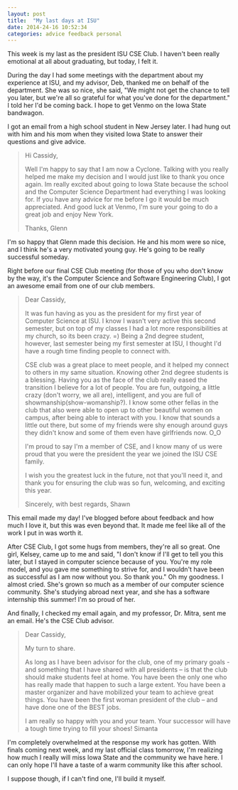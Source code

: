 ```yaml
---
layout: post
title:  "My last days at ISU"
date: 2014-24-16 10:52:34
categories: advice feedback personal
---
```


This week is my last as the president ISU CSE Club.  I haven't been really emotional at all about graduating, but today, I felt it.

During the day I had some meetings with the department about my experience at ISU, and my advisor, Deb, thanked me on behalf of the department.
She was so nice, she said, "We might not get the chance to tell you later, but we're all so grateful for what you've done for the department."
I told her I'd be coming back.  I hope to get Venmo on the Iowa State bandwagon. 

I got an email from a high school student in New Jersey later.  I had hung out with him and his mom when they visited Iowa State to answer their questions and give advice.

> Hi Cassidy,
> 
> Well I'm happy to say that I am now a Cyclone. Talking with you really helped me make my decision and I would just like to thank you once again.  Im really excited about going to Iowa State because the school and the Computer Science Department had everything I was looking for. If you have any advice for me before I go it would be much appreciated. And good luck at Venmo, I'm sure your going to do a great job and enjoy New York.
> 
> Thanks,
> Glenn  

I'm so happy that Glenn made this decision.  He and his mom were so nice, and I think he's a very motivated young guy.  He's going to be really successful someday.

Right before our final CSE Club meeting (for those of you who don't know by the way, it's the Computer Science and Software Engineering Club), I got an awesome email from one of our club members.

> Dear Cassidy,
> 
> It was fun having as you as the president for my first year of Computer Science at ISU. I know I wasn't very active this second semester, but on top of my classes I had a lot more responsibilities at my church, so its been crazy. =)   Being a 2nd degree student, however, last semester being my first semester at ISU, I thought I'd have a rough time finding people to connect with. 
> 
> CSE club was a great place to meet people, and it helped my connect to others in my same situation. Knowing other 2nd degree students is a blessing. Having you as the face of the club really eased the transition I believe for a lot of people. You are fun, outgoing, a little crazy (don't worry, we all are), intelligent, and you are full of showmanship(show-womanship?). I know some other fellas in the club that also were able to open up to other beautiful women on campus, after being able to interact with you. I know that sounds a little out there, but some of my friends were shy enough around guys they didn't know and some of them even have girlfriends now. O_O
> 
> I'm proud to say I'm a member of CSE, and I know many of us were proud that you were the president the year we joined the ISU CSE family. 
> 
> I wish you the greatest luck in the future, not that you'll need it, and thank you for ensuring the club was so fun, welcoming, and exciting this year. 
> 
> Sincerely, with best regards,
> Shawn

This email made my day!  I've blogged before about feedback and how much I love it, but this was even beyond that.  It made me feel like all of the work I put in was worth it.

After CSE Club, I got some hugs from members, they're all so great.
One girl, Kelsey, came up to me and said, "I don't know if I'll get to tell you this later, but I stayed in computer science because of you.  You're my role model, and you gave me something to strive for, and I wouldn't have been as successful as I am now without you.  So thank you."
Oh my goodness.  I almost cried.  She's grown so much as a member of our computer science community.  She's studying abroad next year, and she has a software internship this summer!  I'm so proud of her.

And finally, I checked my email again, and my professor, Dr. Mitra, sent me an email.  He's the CSE Club advisor.

> Dear Cassidy,
> 
> My turn to share.
> 
> As long as I have been advisor for the club, one of my primary goals - and something that I have shared with all presidents – is that the club should make students feel at home. You have been the only one who has really made that happen to such a large extent. You have been a master organizer and have mobilized your team to achieve great things. You have been the first woman president of the club – and have done one of the BEST jobs.
> 
> I am really so happy with you and your team. Your successor will have a tough time trying to fill your shoes!
> Simanta

I'm completely overwhelmed at the response my work has gotten.  With finals coming next week, and my last official class tomorrow, I'm realizing how much I really will miss Iowa State and the community we have here.
I can only hope I'll have a taste of a warm community like this after school.  

I suppose though, if I can't find one, I'll build it myself.

